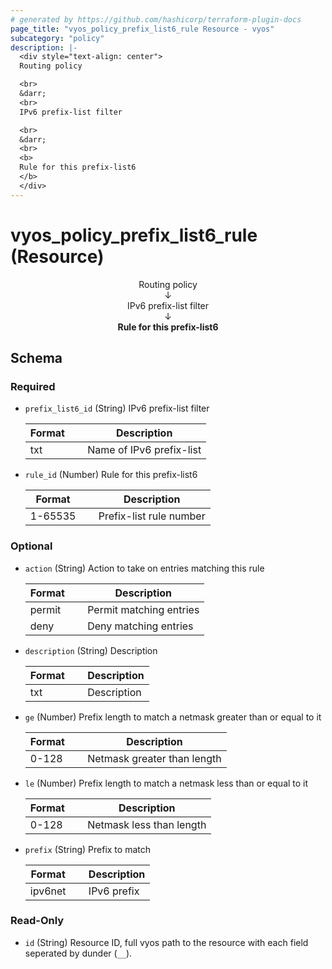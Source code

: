 ```yaml
---
# generated by https://github.com/hashicorp/terraform-plugin-docs
page_title: "vyos_policy_prefix_list6_rule Resource - vyos"
subcategory: "policy"
description: |-
  <div style="text-align: center">
  Routing policy

  <br>
  &darr;
  <br>
  IPv6 prefix-list filter

  <br>
  &darr;
  <br>
  <b>
  Rule for this prefix-list6
  </b>
  </div>
---
```


# vyos_policy_prefix_list6_rule (Resource)

<div style="text-align: center">
Routing policy

<br>
&darr;
<br>
IPv6 prefix-list filter

<br>
&darr;
<br>
<b>
Rule for this prefix-list6
</b>
</div>



<!-- schema generated by tfplugindocs -->
## Schema

### Required

- `prefix_list6_id` (String) IPv6 prefix-list filter

    |  Format  &emsp;|  Description               |
    |----------------|----------------------------|
    |  txt     &emsp;|  Name of IPv6 prefix-list  |
- `rule_id` (Number) Rule for this prefix-list6

    |  Format   &emsp;|  Description              |
    |-----------------|---------------------------|
    |  1-65535  &emsp;|  Prefix-list rule number  |

### Optional

- `action` (String) Action to take on entries matching this rule

    |  Format  &emsp;|  Description              |
    |----------------|---------------------------|
    |  permit  &emsp;|  Permit matching entries  |
    |  deny    &emsp;|  Deny matching entries    |
- `description` (String) Description

    |  Format  &emsp;|  Description  |
    |----------------|---------------|
    |  txt     &emsp;|  Description  |
- `ge` (Number) Prefix length to match a netmask greater than or equal to it

    |  Format  &emsp;|  Description                  |
    |----------------|-------------------------------|
    |  0-128   &emsp;|  Netmask greater than length  |
- `le` (Number) Prefix length to match a netmask less than or equal to it

    |  Format  &emsp;|  Description               |
    |----------------|----------------------------|
    |  0-128   &emsp;|  Netmask less than length  |
- `prefix` (String) Prefix to match

    |  Format   &emsp;|  Description  |
    |-----------------|---------------|
    |  ipv6net  &emsp;|  IPv6 prefix  |

### Read-Only

- `id` (String) Resource ID, full vyos path to the resource with each field seperated by dunder (`__`).
